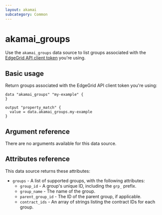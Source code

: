```yaml
---
layout: akamai
subcategory: Common
---
```


# akamai_groups


Use the `akamai_groups` data source to list groups associated with the [EdgeGrid API client token](https://techdocs.akamai.com/developer/docs/authenticate-with-edgegrid) you're using.

## Basic usage

Return groups associated with the EdgeGrid API client token you're using:

```hcl
data "akamai_groups" "my-example" {
}

output "property_match" {
  value = data.akamai_groups.my-example
}
```

## Argument reference

There are no arguments available for this data source.

## Attributes reference

This data source returns these attributes:

* `groups` - A list of supported groups, with the following attributes:
  * `group_id` - A group's unique ID, including the `grp_` prefix.
  * `group_name` - The name of the group.
  * `parent_group_id` - The ID of the parent group, if applicable.
  * `contract_ids` - An array of strings listing the contract IDs for each group.
